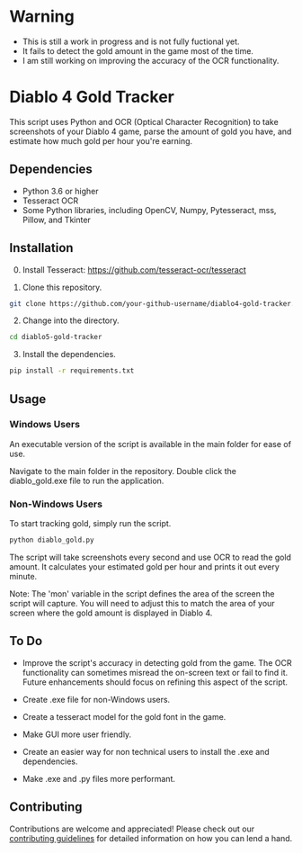 # Warning 
- This is still a work in progress and is not fully fuctional yet. 
- It fails to detect the gold amount in the game most of the time. 
- I am still working on improving the accuracy of the OCR functionality.

# Diablo 4 Gold Tracker

This script uses Python and OCR (Optical Character Recognition) to take screenshots of your Diablo 4 game, parse the amount of gold you have, and estimate how much gold per hour you're earning.

## Dependencies

- Python 3.6 or higher
- Tesseract OCR
- Some Python libraries, including OpenCV, Numpy, Pytesseract, mss, Pillow, and Tkinter

## Installation

0. Install Tesseract: https://github.com/tesseract-ocr/tesseract

1. Clone this repository.

```bash
git clone https://github.com/your-github-username/diablo4-gold-tracker.git
```

2. Change into the directory.

```bash
cd diablo5-gold-tracker
```

3. Install the dependencies.

```bash
pip install -r requirements.txt
```


## Usage

### Windows Users

An executable version of the script is available in the main folder for ease of use.

Navigate to the main folder in the repository.
Double click the diablo_gold.exe file to run the application.

### Non-Windows Users

To start tracking gold, simply run the script.

```bash
python diablo_gold.py
```

The script will take screenshots every second and use OCR to read the gold amount. It calculates your estimated gold per hour and prints it out every minute.

Note: The 'mon' variable in the script defines the area of the screen the script will capture. You will need to adjust this to match the area of your screen where the gold amount is displayed in Diablo 4.

## To Do

- Improve the script's accuracy in detecting gold from the game. The OCR functionality can sometimes misread the on-screen text or fail to find it. Future enhancements should focus on refining this aspect of the script.

- Create .exe file for non-Windows users.

- Create a tesseract model for the gold font in the game.

- Make GUI more user friendly.

- Create an easier way for non technical users to install the .exe and dependencies.

- Make .exe and .py files more performant.


## Contributing

Contributions are welcome and appreciated! Please check out our [contributing guidelines](./CONTRIBUTING.md) for detailed information on how you can lend a hand.
